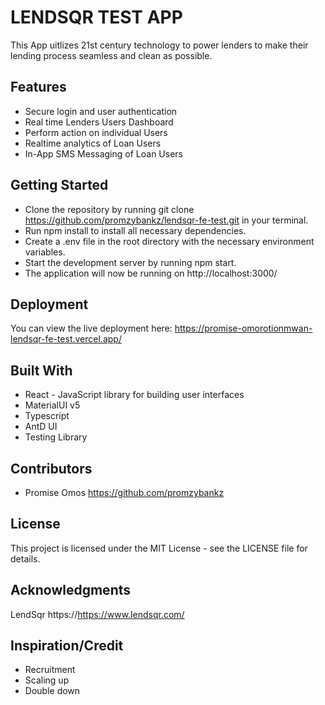 # LENDSQR TEST APP

This App uitlizes 21st century technology to power lenders to make their lending process seamless and clean as possible.

## Features

- Secure login and user authentication
- Real time Lenders Users Dashboard
- Perform action on individual Users
- Realtime analytics of Loan Users
- In-App SMS Messaging of Loan Users

## Getting Started

- Clone the repository by running git clone https://github.com/promzybankz/lendsqr-fe-test.git in your terminal.
- Run npm install to install all necessary dependencies.
- Create a .env file in the root directory with the necessary environment variables.
- Start the development server by running npm start.
- The application will now be running on http://localhost:3000/

## Deployment

You can view the live deployment here:
https://promise-omorotionmwan-lendsqr-fe-test.vercel.app/

## Built With

- React - JavaScript library for building user interfaces
- MaterialUI v5
- Typescript
- AntD UI
- Testing Library

## Contributors

- Promise Omos https://github.com/promzybankz

## License

This project is licensed under the MIT License - see the LICENSE file for details.

## Acknowledgments

LendSqr
https://https://www.lendsqr.com/

## Inspiration/Credit
- Recruitment
- Scaling up
- Double down
